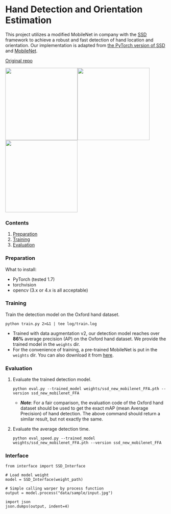 # Hand Detection and Orientation Estimation
This project utilizes a modified MobileNet in company with the [SSD](https://github.com/weiliu89/caffe/tree/ssd) framework to achieve a robust and fast detection of hand location and orientation. 
Our implementation is adapted from [the PyTorch version of SSD](https://github.com/amdegroot/ssd.pytorch) and [MobileNet](https://github.com/ruotianluo/pytorch-mobilenet-from-tf).

[Original repo](https://github.com/yangli18/hand_detection.git)

<img src="https://github.com/yangli18/hand_detection/blob/master/data/results/demo/010174_hand.svg" height=226><img src="https://github.com/yangli18/hand_detection/blob/master/data/results/demo/010061_hand.svg" height=226><img src="https://github.com/yangli18/hand_detection/blob/master/data/results/demo/010210_hand.svg" height=226>

### Contents
1. [Preparation](#preparation)
2. [Training](#training)
3. [Evaluation](#Evaluation)


### Preparation

What to install:
- PyTorch (tested 1.7)
- torchvision
- opencv (3.x or 4.x is all acceptable)


### Training

Train the detection model on the Oxford hand dataset. 
```Shell
python train.py 2>&1 | tee log/train.log
```
* Trained with data augmentation v2, our detection model reaches over **86%** average precision (AP) on the Oxford hand dataset. We provide the trained model in the `weights` dir.
* For the convenience of training, a pre-trained MobileNet is put in the `weights` dir. 
You can also download it from [here](https://github.com/ruotianluo/pytorch-mobilenet-from-tf).
 

### Evaluation

1. Evaluate the trained detection model.
    ```Shell
    python eval.py --trained_model weights/ssd_new_mobilenet_FFA.pth --version ssd_new_mobilenet_FFA
    ```
    * ***Note***: For a fair comparison, the evaluation code of the Oxford hand dataset should be used to get the exact mAP (mean Average Precision) of hand detection. 
    The above command should return a similar result, but not exactly the same.
    
2. Evaluate the average detection time.
    ```Shell
    python eval_speed.py --trained_model weights/ssd_new_mobilenet_FFA.pth --version ssd_new_mobilenet_FFA
    ```   

### Interface
```
from interface import SSD_Interface

# Load model weight
model = SSD_Interface(weight_path)

# Simple calling warper by process function
output = model.process("data/sample/input.jpg")

import json
json.dumps(output, indent=4)
```
